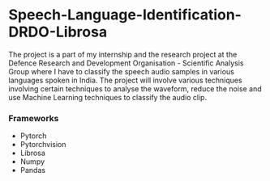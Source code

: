 # Speech-Language-Identification-DRDO-Librosa

The project is a part of my internship and the research project at the Defence Research and Development Organisation - Scientific Analysis Group where I have to classify the speech audio samples in various languages spoken in India. The project will involve various techniques involving certain techniques to analyse the waveform, reduce the noise and use Machine Learning techniques to classify the audio clip.

### Frameworks
<ul>
<li> Pytorch
<li> Pytorchvision
<li> Librosa
<li> Numpy
<li> Pandas
</ul>
